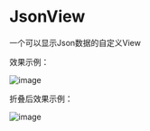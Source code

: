 # JsonView
一个可以显示Json数据的自定义View

效果示例：

![image](https://github.com/loveShadow/JsonView/blob/master/demoImage/com.demo.jsonv_demo.png)

折叠后效果示例：

![image](https://github.com/loveShadow/JsonView/blob/master/demoImage/com.demo.jsonv_demo2.png)
